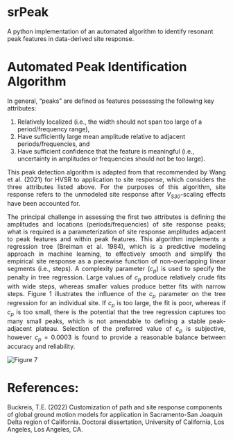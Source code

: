# srPeak

A python implementation of an automated algorithm to identify resonant peak features in data-derived site response.

# Automated Peak Identification Algorithm

In general, “peaks” are defined as features possessing the following key attributes:
1. Relatively localized (i.e., the width should not span too large of a period/frequency range),
2. Have sufficiently large mean amplitude relative to adjacent periods/frequencies, and
3. Have sufficient confidence that the feature is meaningful (i.e., uncertainty in amplitudes or frequencies should not be too large).
   
<p align="justify">This peak detection algorithm is adapted from that recommended by Wang et al. (2021) for HVSR to application to site response, which considers the three attributes listed above. For the purposes of this algorithm, site response refers to the unmodeled site response after <i>V<sub>S30</sub></i>-scaling effects have been accounted for.</p>

<p align="justify">The principal challenge in assessing the first two attributes is defining the amplitudes and locations (periods/frequencies) of site response peaks; what is required is a parameterization of site response amplitudes adjacent to peak features and within peak features. This algorithm implements a regression tree (Breiman et al. 1984), which is a predictive modeling approach in machine learning, to effectively smooth and simplify the empirical site response as a piecewise function of non-overlapping linear segments (i.e., steps). A complexity parameter (<i>c<sub>p</sub></i>) is used to specify the penalty in tree regression. Large values of <i>c<sub>p</sub></i> produce relatively crude fits with wide steps, whereas smaller values produce better fits with narrow steps. Figure 1 illustrates the influence of the <i>c<sub>p</sub></i> parameter on the tree regression for an individual site. If <i>c<sub>p</sub></i> is too large, the fit is poor, whereas if <i>c<sub>p</sub></i> is too small, there is the potential that the tree regression captures too many small peaks, which is not amendable to defining a stable peak-adjacent plateau. Selection of the preferred value of <i>c<sub>p</sub></i> is subjective, however <i>c<sub>p</sub></i> = 0.0003 is found to provide a reasonable balance between accuracy and reliability.</p>


![Figure 7](https://github.com/tristanbuckreis/srPeak/assets/71461454/d8dd17de-dc54-4032-b59c-143eb5eb2c66)


# References:

Buckreis, T.E. (2022) Customization of path and site response components of global ground motion models for application in Sacramento-San Joaquin Delta region of California. Doctoral dissertation, University of California, Los Angeles, Los Angeles, CA.
